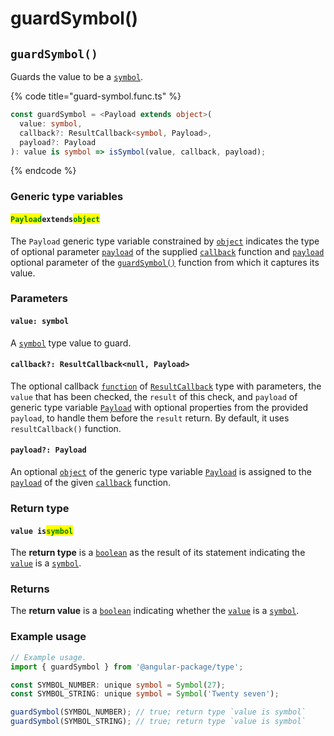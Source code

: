 # guardSymbol()

## `guardSymbol()`

Guards the value to be a [`symbol`](https://developer.mozilla.org/en-US/docs/Web/JavaScript/Reference/Global\_Objects/Symbol).

{% code title="guard-symbol.func.ts" %}
```typescript
const guardSymbol = <Payload extends object>(
  value: symbol,
  callback?: ResultCallback<symbol, Payload>,
  payload?: Payload
): value is symbol => isSymbol(value, callback, payload);
```
{% endcode %}

### Generic type variables

#### <mark style="color:green;">**`Payload`**</mark>**`extends`**<mark style="color:green;">**`object`**</mark>

The `Payload` generic type variable constrained by [`object`](https://www.typescriptlang.org/docs/handbook/basic-types.html#object) indicates the type of optional parameter [`payload`](../type/resultcallback.md#payload-payload) of the supplied [`callback`](guardsymbol.md#callback-resultcallback-less-than-type-payload-greater-than) function and [`payload`](guardsymbol.md#payload-payload) optional parameter of the [`guardSymbol()`](guardsymbol.md#guardsymbol) function from which it captures its value.

### Parameters

#### `value: symbol`

A [`symbol`](https://developer.mozilla.org/en-US/docs/Web/JavaScript/Reference/Global\_Objects/Symbol) type value to guard.

#### `callback?: ResultCallback<null, Payload>`

The optional callback [`function`](https://developer.mozilla.org/en-US/docs/Web/JavaScript/Guide/Functions) of [`ResultCallback`](../type/resultcallback.md) type with parameters, the `value` that has been checked, the `result` of this check, and `payload` of generic type variable [`Payload`](guardsymbol.md#payloadextendsobject) with optional properties from the provided `payload`, to handle them before the `result` return. By default, it uses `resultCallback()` function.

#### `payload?: Payload`

An optional [`object`](https://developer.mozilla.org/en-US/docs/Web/JavaScript/Reference/Global\_Objects/Object) of the generic type variable [`Payload`](guardsymbol.md#payloadextendsobject-object) is assigned to the [`payload`](../type/resultcallback.md#payload-payload) of the given [`callback`](guardsymbol.md#callback-resultcallback-less-than-bigint-payload-greater-than) function.

### Return type

#### `value is`<mark style="color:green;">`symbol`</mark>

The **return type** is a [`boolean`](https://www.typescriptlang.org/docs/handbook/basic-types.html#boolean) as the result of its statement indicating the [`value`](guardsymbol.md#value-true) is a [`symbol`](https://developer.mozilla.org/en-US/docs/Web/JavaScript/Reference/Global\_Objects/Symbol).

### Returns

The **return value** is a [`boolean`](https://developer.mozilla.org/en-US/docs/Web/JavaScript/Reference/Global\_Objects/Symbol) indicating whether the [`value`](guardsymbol.md#value-symbol) is a [`symbol`](https://developer.mozilla.org/en-US/docs/Web/JavaScript/Reference/Global\_Objects/Symbol).

### Example usage

```typescript
// Example usage.
import { guardSymbol } from '@angular-package/type';

const SYMBOL_NUMBER: unique symbol = Symbol(27);
const SYMBOL_STRING: unique symbol = Symbol('Twenty seven');

guardSymbol(SYMBOL_NUMBER); // true; return type `value is symbol`
guardSymbol(SYMBOL_STRING); // true; return type `value is symbol`
```
